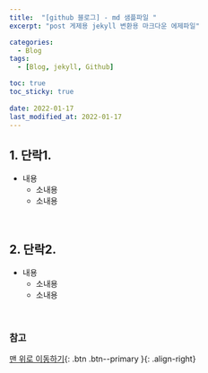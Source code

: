 ```yaml
---
title:  "[github 블로그] - md 샘플파일 "
excerpt: "post 게제용 jekyll 변환용 마크다운 에제파일"

categories:
  - Blog
tags:
  - [Blog, jekyll, Github]

toc: true
toc_sticky: true
 
date: 2022-01-17
last_modified_at: 2022-01-17
---
```


## 1. 단락1. 
 * 내용
   - 소내용
   - 소내용
<br>

## 2. 단락2.
 * 내용
   - 소내용
   - 소내용

<br>

### 참고

[맨 위로 이동하기](#){: .btn .btn--primary }{: .align-right}